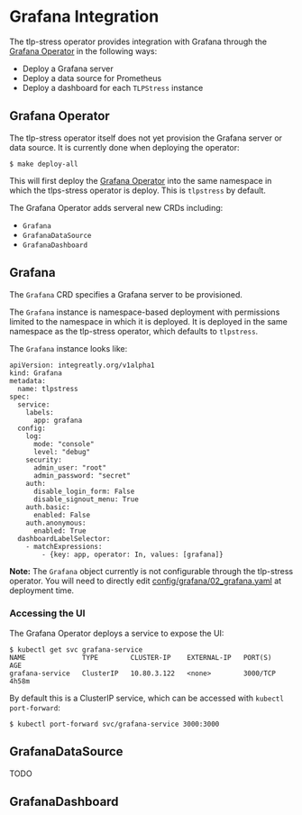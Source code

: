 # Grafana Integration
The tlp-stress operator provides integration with Grafana through the [Grafana Operator](https://github.com/integr8ly/grafana-operator) in the following ways:

* Deploy a Grafana server
* Deploy a data source for Prometheus
* Deploy a dashboard for each `TLPStress` instance

## Grafana Operator
The tlp-stress operator itself does not yet provision the Grafana server or data source. It is currently done when deploying the operator:

```
$ make deploy-all
```

This will first deploy the [Grafana Operator](https://github.com/integr8ly/grafana-operator) into the same namespace in which the tlps-stress operator is deploy. This is `tlpstress` by default.

The Grafana Operator adds serveral new CRDs including:

* `Grafana`
* `GrafanaDataSource`
* `GrafanaDashboard`

## Grafana
The `Grafana` CRD specifies a Grafana server to be provisioned.

The `Grafana` instance is namespace-based deployment with permissions limited to the namespace in which it is deployed. It is deployed in the same namespace as the tlp-stress operator, which defaults to `tlpstress`.

The `Grafana` instance looks like:

```
apiVersion: integreatly.org/v1alpha1
kind: Grafana
metadata:
  name: tlpstress
spec:
  service:
    labels:
      app: grafana
  config:
    log:
      mode: "console"
      level: "debug"
    security:
      admin_user: "root"
      admin_password: "secret"
    auth:
      disable_login_form: False
      disable_signout_menu: True
    auth.basic:
      enabled: False
    auth.anonymous:
      enabled: True
  dashboardLabelSelector:
    - matchExpressions:
        - {key: app, operator: In, values: [grafana]}
```

**Note:** The `Grafana` object currently is not configurable through the tlp-stress operator. You will need to directly edit [config/grafana/02_grafana.yaml](../config/grafana/02_grafana.yaml) at deployment time.

### Accessing the UI
The Grafana Operator deploys a service to expose the UI:

```
$ kubectl get svc grafana-service
NAME              TYPE        CLUSTER-IP    EXTERNAL-IP   PORT(S)    AGE
grafana-service   ClusterIP   10.80.3.122   <none>        3000/TCP   4h58m
```

By default this is a ClusterIP service, which can be accessed with  `kubectl port-forward`:

```
$ kubectl port-forward svc/grafana-service 3000:3000
```

## GrafanaDataSource
TODO

## GrafanaDashboard